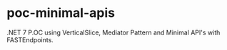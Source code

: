 # poc-minimal-apis
.NET 7 P.OC using VerticalSlice, Mediator Pattern and Minimal API's with FASTEndpoints.
